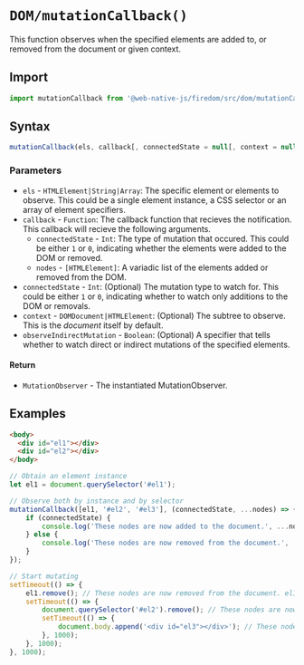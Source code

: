 # `DOM/mutationCallback()`
This function observes when the specified elements are added to, or removed from the document or given context. 

## Import

```js
import mutationCallback from '@web-native-js/firedom/src/dom/mutationCallback.js';
```

## Syntax

```js
mutationCallback(els, callback[, connectedState = null[, context = null[, observeIndirectMutation = true]]]);
```

### Parameters
+ `els` - `HTMLElement|String|Array`: The specific element or elements to observe. This could be a single element instance, a CSS selector or an array of element specifiers.
+ `callback` - `Function`: The callback function that recieves the notification. This callback will recieve the following arguments.
    + `connectedState` - `Int`: The type of mutation that occured. This could be either `1` or `0`, indicating whether the elements were added to the DOM or removed.
    + `nodes` - `[HTMLElement]`: A variadic list of the elements added or removed from the DOM.
+ `connectedState` - `Int`: (Optional) The mutation type to watch for. This could be either `1` or `0`, indicating whether to watch only additions to the DOM or removals.
+ `context` - `DOMDocument|HTMLElement`: (Optional) The subtree to observe. This is the *document* itself by default.
+ `observeIndirectMutation` - `Boolean`: (Optional) A specifier that tells whether to watch direct or indirect mutations of the specified elements.

#### Return
+ `MutationObserver` - The instantiated MutationObserver.

## Examples

```html
<body>
  <div id="el1"></div>
  <div id="el2"></div>
</body>
```

```js
// Obtain an element instance
let el1 = document.querySelector('#el1');

// Observe both by instance and by selector
mutationCallback([el1, '#el2', '#el3'], (connectedState, ...nodes) => {
    if (connectedState) {
        console.log('These nodes are now added to the document.', ...nodes);
    } else {
        console.log('These nodes are now removed from the document.', ...nodes);
    }
});

// Start mutating
setTimeout(() => {
    el1.remove(); // These nodes are now removed from the document. el1
    setTimeout(() => {
        document.querySelector('#el2').remove(); // These nodes are now removed from the document. #el2
        setTimeout(() => {
            document.body.append('<div id="el3"></div>'); // These nodes are now added to the document. #el3
        }, 1000);
    }, 1000);
}, 1000);
```